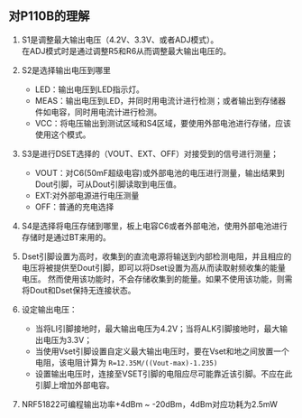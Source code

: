 ## 对P110B的理解

1. S1是调整最大输出电压（4.2V、3.3V、或者ADJ模式）。  
在ADJ模式时是通过调整R5和R6从而调整最大输出电压的。

2. S2是选择输出电压到哪里
    - LED：输出电压到LED指示灯。  
    - MEAS：输出电压到LED，并同时用电流计进行检测；或者输出到存储器件如电容，同时用电流计进行检测。  
    - VCC：将电压输出到测试区域和S4区域，要使用外部电池进行存储，应该使用这个模式。

3. S3是进行DSET选择的（VOUT、EXT、OFF）对接受到的信号进行测量；
    - VOUT：对C6(50mF超级电容)或外部电池的电压进行测量，输出结果到Dout引脚，可从Dout引脚读取到电压值。
    - EXT:对外部电源进行电压测量
    - OFF：普通的充电选择

4. S4是选择将电压存储到哪里，板上电容C6或者外部电池，使用外部电池进行存储时是通过BT来用的。

5. Dset引脚设置为高时，收集到的直流电源将输送到内部检测电阻，并且相应的电压将被提供至Dout引脚，即可以将Dset设置为高从而读取射频收集的能量电压。
然而使用该功能时，不会存储收集到的能量。如果不使用该功能，则需将Dout和Dset保持无连接状态。

6. 设定输出电压：  
    - 当将LI引脚接地时，最大输出电压为4.2V；当将ALK引脚接地时，最大输出电压为3.3V；  
    - 当使用Vset引脚设置自定义最大输出电压时，要在Vset和地之间放置一个电阻，该电阻计算为 `R=12.35M/((Vout-max)-1.235)`  
    - 设置输出电压时，连接至VSET引脚的电阻应尽可能靠近该引脚。不应在此引脚上增加外部电容。

7. NRF51822可编程输出功率+4dBm ~ -20dBm，4dBm对应功耗为2.5mW